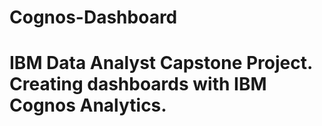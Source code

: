 # Cognos-Dashboard
# IBM Data Analyst Capstone Project. Creating dashboards with IBM Cognos Analytics.
